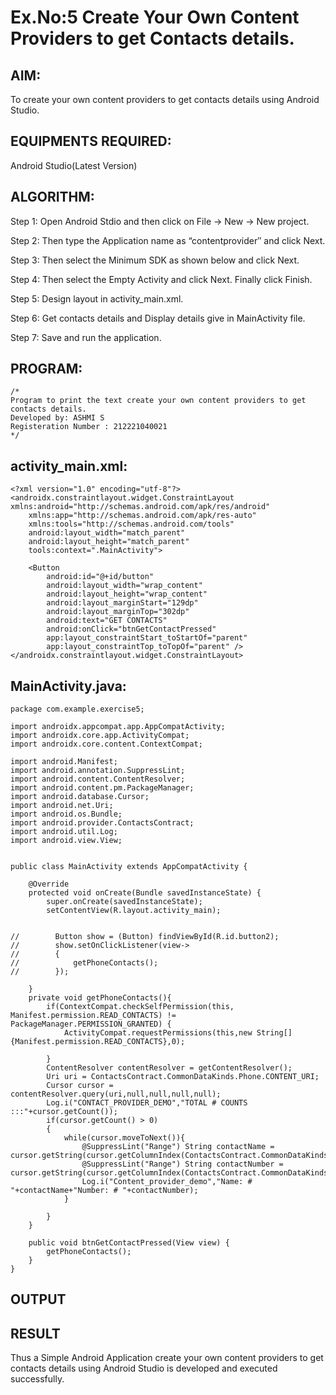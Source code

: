 
# Ex.No:5 Create Your Own Content Providers to get Contacts details.


## AIM:

To create your own content providers to get contacts details using Android Studio.

## EQUIPMENTS REQUIRED:

Android Studio(Latest Version)

## ALGORITHM:

Step 1: Open Android Stdio and then click on File -> New -> New project.

Step 2: Then type the Application name as “contentprovider″ and click Next. 

Step 3: Then select the Minimum SDK as shown below and click Next.

Step 4: Then select the Empty Activity and click Next. Finally click Finish.

Step 5: Design layout in activity_main.xml.

Step 6: Get contacts details and Display details give in MainActivity file.

Step 7: Save and run the application.

## PROGRAM:
```
/*
Program to print the text create your own content providers to get contacts details.
Developed by: ASHMI S
Registeration Number : 212221040021
*/
```
## activity_main.xml:
```
<?xml version="1.0" encoding="utf-8"?>
<androidx.constraintlayout.widget.ConstraintLayout xmlns:android="http://schemas.android.com/apk/res/android"
    xmlns:app="http://schemas.android.com/apk/res-auto"
    xmlns:tools="http://schemas.android.com/tools"
    android:layout_width="match_parent"
    android:layout_height="match_parent"
    tools:context=".MainActivity">

    <Button
        android:id="@+id/button"
        android:layout_width="wrap_content"
        android:layout_height="wrap_content"
        android:layout_marginStart="129dp"
        android:layout_marginTop="302dp"
        android:text="GET CONTACTS"
        android:onClick="btnGetContactPressed"
        app:layout_constraintStart_toStartOf="parent"
        app:layout_constraintTop_toTopOf="parent" />
</androidx.constraintlayout.widget.ConstraintLayout>
```

## MainActivity.java:
```
package com.example.exercise5;

import androidx.appcompat.app.AppCompatActivity;
import androidx.core.app.ActivityCompat;
import androidx.core.content.ContextCompat;

import android.Manifest;
import android.annotation.SuppressLint;
import android.content.ContentResolver;
import android.content.pm.PackageManager;
import android.database.Cursor;
import android.net.Uri;
import android.os.Bundle;
import android.provider.ContactsContract;
import android.util.Log;
import android.view.View;


public class MainActivity extends AppCompatActivity {

    @Override
    protected void onCreate(Bundle savedInstanceState) {
        super.onCreate(savedInstanceState);
        setContentView(R.layout.activity_main);


//        Button show = (Button) findViewById(R.id.button2);
//        show.setOnClickListener(view->
//        {
//            getPhoneContacts();
//        });

    }
    private void getPhoneContacts(){
        if(ContextCompat.checkSelfPermission(this, Manifest.permission.READ_CONTACTS) != PackageManager.PERMISSION_GRANTED) {
            ActivityCompat.requestPermissions(this,new String[] {Manifest.permission.READ_CONTACTS},0);

        }
        ContentResolver contentResolver = getContentResolver();
        Uri uri = ContactsContract.CommonDataKinds.Phone.CONTENT_URI;
        Cursor cursor = contentResolver.query(uri,null,null,null,null);
        Log.i("CONTACT_PROVIDER_DEMO","TOTAL # COUNTS :::"+cursor.getCount());
        if(cursor.getCount() > 0)
        {
            while(cursor.moveToNext()){
                @SuppressLint("Range") String contactName = cursor.getString(cursor.getColumnIndex(ContactsContract.CommonDataKinds.Phone.DISPLAY_NAME));
                @SuppressLint("Range") String contactNumber = cursor.getString(cursor.getColumnIndex(ContactsContract.CommonDataKinds.Phone.NUMBER));
                Log.i("Content_provider_demo","Name: # "+contactName+"Number: # "+contactNumber);
            }

        }
    }

    public void btnGetContactPressed(View view) {
        getPhoneContacts();
    }
}
```

## OUTPUT




## RESULT
Thus a Simple Android Application create your own content providers to get contacts details using Android Studio is developed and executed successfully.
